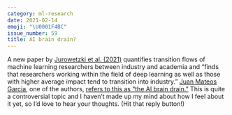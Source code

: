 ```yaml
---
category: ml-research
date: 2021-02-14
emoji: "\U0001F4BC"
issue_number: 59
title: AI brain drain?
---
```


A new paper by [Jurowetzki et al.
(2021)](https://arxiv.org/abs/2102.01648?utm_campaign=Dynamically%20Typed&utm_medium=email&utm_source=Revue%20newsletter) quantifies transition flows of machine learning researchers between industry and academia and “finds that researchers working within the field of deep learning as well as those with higher average impact tend to transition into industry.” [Juan Mateos Garcia](https://twitter.com/JMateosGarcia?utm_campaign=Dynamically%20Typed&utm_medium=email&utm_source=Revue%20newsletter), one of the authors, [refers to this as “the AI brain drain.”](https://twitter.com/JMateosGarcia/status/1356915866475069444?utm_campaign=Dynamically%20Typed&utm_medium=email&utm_source=Revue%20newsletter) This is quite a controversial topic and I haven’t made up my mind about how I feel about it yet, so I’d love to hear your thoughts.
(Hit that reply button!)